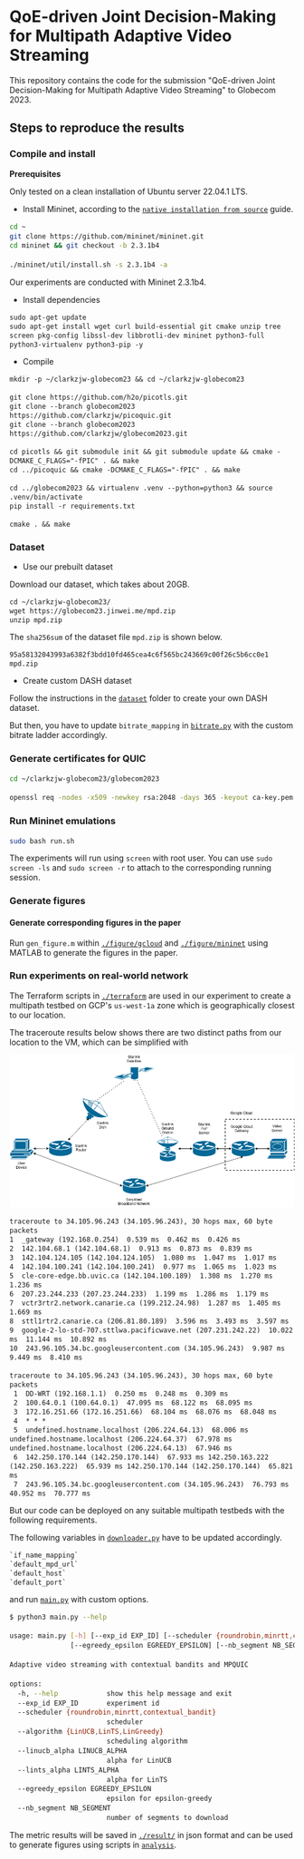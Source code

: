 # QoE-driven Joint Decision-Making for Multipath Adaptive Video Streaming

This repository contains the code for the submission "QoE-driven Joint Decision-Making for Multipath Adaptive Video Streaming" to Globecom 2023.

## Steps to reproduce the results

### Compile and install

**Prerequisites**

Only tested on a clean installation of Ubuntu server 22.04.1 LTS.

+ Install Mininet, according to the [`native installation from source`](http://mininet.org/download/#option-2-native-installation-from-source) guide.
```bash
cd ~
git clone https://github.com/mininet/mininet.git
cd mininet && git checkout -b 2.3.1b4

./mininet/util/install.sh -s 2.3.1b4 -a
```

Our experiments are conducted with Mininet 2.3.1b4. 

+ Install dependencies

```
sudo apt-get update
sudo apt-get install wget curl build-essential git cmake unzip tree screen pkg-config libssl-dev libbrotli-dev mininet python3-full python3-virtualenv python3-pip -y
```

+ Compile

```
mkdir -p ~/clarkzjw-globecom23 && cd ~/clarkzjw-globecom23

git clone https://github.com/h2o/picotls.git
git clone --branch globecom2023 https://github.com/clarkzjw/picoquic.git
git clone --branch globecom2023 https://github.com/clarkzjw/globecom2023.git

cd picotls && git submodule init && git submodule update && cmake -DCMAKE_C_FLAGS="-fPIC" . && make
cd ../picoquic && cmake -DCMAKE_C_FLAGS="-fPIC" . && make

cd ../globecom2023 && virtualenv .venv --python=python3 && source .venv/bin/activate
pip install -r requirements.txt

cmake . && make
```

### Dataset

+ Use our prebuilt dataset

Download our dataset, which takes about 20GB.

```
cd ~/clarkzjw-globecom23/
wget https://globecom23.jinwei.me/mpd.zip
unzip mpd.zip
```

The `sha256sum` of the dataset file `mpd.zip` is shown below.

```
95a58132043993a6382f3bdd10fd465cea4c6f565bc243669c00f26c5b6cc0e1  mpd.zip
```

+ Create custom DASH dataset

Follow the instructions in the [`dataset`](./dataset) folder to create your own DASH dataset.

But then, you have to update `bitrate_mapping` in [`bitrate.py`](./bitrate.py) with the custom bitrate ladder accordingly.

### Generate certificates for QUIC

```bash
cd ~/clarkzjw-globecom23/globecom2023

openssl req -nodes -x509 -newkey rsa:2048 -days 365 -keyout ca-key.pem -out ca-cert.pem
```

### Run Mininet emulations

```bash
sudo bash run.sh
```

The experiments will run using `screen` with root user. You can use `sudo screen -ls` and `sudo screen -r` to attach to the corresponding running session.

### Generate figures

#### Generate corresponding figures in the paper

Run `gen_figure.m` within [`./figure/gcloud`](./figure/gcloud) and [`./figure/mininet`](./figure/mininet) using MATLAB to generate the figures in the paper.

### Run experiments on real-world network

The Terraform scripts in [`./terraform`](./terraform) are used in our experiment to create a multipath testbed on GCP's `us-west-1a` zone which is geographically closest to our location.

The traceroute results below shows there are two distinct paths from our location to the VM, which can be simplified with

![](./static/starlink.png)

```
traceroute to 34.105.96.243 (34.105.96.243), 30 hops max, 60 byte packets
1  _gateway (192.168.0.254)  0.539 ms  0.462 ms  0.426 ms
2  142.104.68.1 (142.104.68.1)  0.913 ms  0.873 ms  0.839 ms
3  142.104.124.105 (142.104.124.105)  1.080 ms  1.047 ms  1.017 ms
4  142.104.100.241 (142.104.100.241)  0.977 ms  1.065 ms  1.023 ms
5  cle-core-edge.bb.uvic.ca (142.104.100.189)  1.308 ms  1.270 ms  1.236 ms
6  207.23.244.233 (207.23.244.233)  1.199 ms  1.286 ms  1.179 ms
7  vctr3rtr2.network.canarie.ca (199.212.24.98)  1.287 ms  1.405 ms  1.669 ms
8  sttl1rtr2.canarie.ca (206.81.80.189)  3.596 ms  3.493 ms  3.597 ms
9  google-2-lo-std-707.sttlwa.pacificwave.net (207.231.242.22)  10.022 ms  11.144 ms  10.892 ms
10  243.96.105.34.bc.googleusercontent.com (34.105.96.243)  9.987 ms  9.449 ms  8.410 ms

traceroute to 34.105.96.243 (34.105.96.243), 30 hops max, 60 byte packets
 1  DD-WRT (192.168.1.1)  0.250 ms  0.248 ms  0.309 ms
 2  100.64.0.1 (100.64.0.1)  47.095 ms  68.122 ms  68.095 ms
 3  172.16.251.66 (172.16.251.66)  68.104 ms  68.076 ms  68.048 ms
 4  * * *
 5  undefined.hostname.localhost (206.224.64.13)  68.006 ms undefined.hostname.localhost (206.224.64.37)  67.978 ms undefined.hostname.localhost (206.224.64.13)  67.946 ms
 6  142.250.170.144 (142.250.170.144)  67.933 ms 142.250.163.222 (142.250.163.222)  65.939 ms 142.250.170.144 (142.250.170.144)  65.821 ms
 7  243.96.105.34.bc.googleusercontent.com (34.105.96.243)  76.793 ms  40.952 ms  70.777 ms
```

But our code can be deployed on any suitable multipath testbeds with the following requirements.

The following variables in [`downloader.py`](./downloader.py) have to be updated accordingly.

```
`if_name_mapping`
`default_mpd_url`
`default_host`
`default_port`
```

and run [`main.py`](./main.py) with custom options.

```bash
$ python3 main.py --help   

usage: main.py [-h] [--exp_id EXP_ID] [--scheduler {roundrobin,minrtt,contextual_bandit}] [--algorithm {LinUCB,LinTS,LinGreedy}] [--linucb_alpha LINUCB_ALPHA] [--lints_alpha LINTS_ALPHA]
               [--egreedy_epsilon EGREEDY_EPSILON] [--nb_segment NB_SEGMENT]

Adaptive video streaming with contextual bandits and MPQUIC

options:
  -h, --help            show this help message and exit
  --exp_id EXP_ID       experiment id
  --scheduler {roundrobin,minrtt,contextual_bandit}
                        scheduler
  --algorithm {LinUCB,LinTS,LinGreedy}
                        scheduling algorithm
  --linucb_alpha LINUCB_ALPHA
                        alpha for LinUCB
  --lints_alpha LINTS_ALPHA
                        alpha for LinTS
  --egreedy_epsilon EGREEDY_EPSILON
                        epsilon for epsilon-greedy
  --nb_segment NB_SEGMENT
                        number of segments to download
```

The metric results will be saved in [`./result/`](./result) in json format and can be used to generate figures using scripts in [`analysis`](./analysis).
